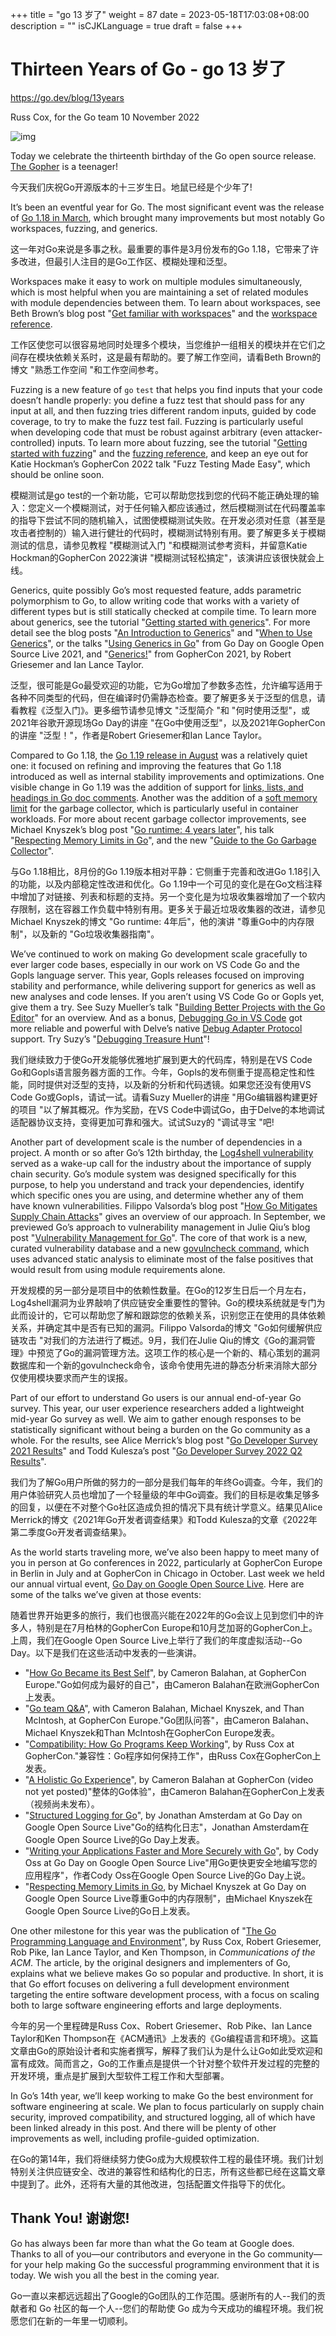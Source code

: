 +++
title = "go 13 岁了"
weight = 87
date = 2023-05-18T17:03:08+08:00
description = ""
isCJKLanguage = true
draft = false
+++

# Thirteen Years of Go - go 13 岁了

https://go.dev/blog/13years

Russ Cox, for the Go team
10 November 2022

![img](ThirteenYearsOfGo_img/gopherbelly300.jpg)

Today we celebrate the thirteenth birthday of the Go open source release. [The Gopher](https://go.dev/doc/gopher) is a teenager!

今天我们庆祝Go开源版本的十三岁生日。地鼠已经是个少年了!

It’s been an eventful year for Go. The most significant event was the release of [Go 1.18 in March](https://go.dev/blog/go1.18), which brought many improvements but most notably Go workspaces, fuzzing, and generics.

这一年对Go来说是多事之秋。最重要的事件是3月份发布的Go 1.18，它带来了许多改进，但最引人注目的是Go工作区、模糊处理和泛型。

Workspaces make it easy to work on multiple modules simultaneously, which is most helpful when you are maintaining a set of related modules with module dependencies between them. To learn about workspaces, see Beth Brown’s blog post "[Get familiar with workspaces](https://go.dev/blog/get-familiar-with-workspaces)" and the [workspace reference](https://go.dev/ref/mod#workspaces).

工作区使您可以很容易地同时处理多个模块，当您维护一组相关的模块并在它们之间存在模块依赖关系时，这是最有帮助的。要了解工作空间，请看Beth Brown的博文 "熟悉工作空间 "和工作空间参考。

Fuzzing is a new feature of `go` `test` that helps you find inputs that your code doesn’t handle properly: you define a fuzz test that should pass for any input at all, and then fuzzing tries different random inputs, guided by code coverage, to try to make the fuzz test fail. Fuzzing is particularly useful when developing code that must be robust against arbitrary (even attacker-controlled) inputs. To learn more about fuzzing, see the tutorial "[Getting started with fuzzing](https://go.dev/doc/tutorial/fuzz)" and the [fuzzing reference](https://go.dev/security/fuzz/), and keep an eye out for Katie Hockman’s GopherCon 2022 talk "Fuzz Testing Made Easy", which should be online soon.

模糊测试是go test的一个新功能，它可以帮助您找到您的代码不能正确处理的输入：您定义一个模糊测试，对于任何输入都应该通过，然后模糊测试在代码覆盖率的指导下尝试不同的随机输入，试图使模糊测试失败。在开发必须对任意（甚至是攻击者控制的）输入进行健壮的代码时，模糊测试特别有用。要了解更多关于模糊测试的信息，请参见教程 "模糊测试入门 "和模糊测试参考资料，并留意Katie Hockman的GopherCon 2022演讲 "模糊测试轻松搞定"，该演讲应该很快就会上线。

Generics, quite possibly Go’s most requested feature, adds parametric polymorphism to Go, to allow writing code that works with a variety of different types but is still statically checked at compile time. To learn more about generics, see the tutorial "[Getting started with generics](https://go.dev/doc/tutorial/generics)". For more detail see the blog posts "[An Introduction to Generics](https://go.dev/blog/intro-generics)" and "[When to Use Generics](https://go.dev/blog/when-generics)", or the talks "[Using Generics in Go](https://www.youtube.com/watch?v=nr8EpUO9jhw)" from Go Day on Google Open Source Live 2021, and "[Generics!](https://www.youtube.com/watch?v=Pa_e9EeCdy8)" from GopherCon 2021, by Robert Griesemer and Ian Lance Taylor.

泛型，很可能是Go最受欢迎的功能，它为Go增加了参数多态性，允许编写适用于各种不同类型的代码，但在编译时仍需静态检查。要了解更多关于泛型的信息，请看教程《泛型入门》。更多细节请参见博文 "泛型简介 "和 "何时使用泛型"，或2021年谷歌开源现场Go Day的讲座 "在Go中使用泛型"，以及2021年GopherCon的讲座 "泛型！"，作者是Robert Griesemer和Ian Lance Taylor。

Compared to Go 1.18, the [Go 1.19 release in August](https://go.dev/blog/go1.19) was a relatively quiet one: it focused on refining and improving the features that Go 1.18 introduced as well as internal stability improvements and optimizations. One visible change in Go 1.19 was the addition of support for [links, lists, and headings in Go doc comments](https://go.dev/doc/comment). Another was the addition of a [soft memory limit](https://go.dev/doc/go1.19#runtime) for the garbage collector, which is particularly useful in container workloads. For more about recent garbage collector improvements, see Michael Knyszek’s blog post "[Go runtime: 4 years later](https://go.dev/blog/go119runtime)", his talk "[Respecting Memory Limits in Go](https://www.youtube.com/watch?v=07wduWyWx8M&list=PLtoVuM73AmsJjj5tnZ7BodjN_zIvpULSx)", and the new "[Guide to the Go Garbage Collector](https://go.dev/doc/gc-guide)".

与Go 1.18相比，8月份的Go 1.19版本相对平静：它侧重于完善和改进Go 1.18引入的功能，以及内部稳定性改进和优化。Go 1.19中一个可见的变化是在Go文档注释中增加了对链接、列表和标题的支持。另一个变化是为垃圾收集器增加了一个软内存限制，这在容器工作负载中特别有用。更多关于最近垃圾收集器的改进，请参见Michael Knyszek的博文 "Go runtime: 4年后"，他的演讲 "尊重Go中的内存限制"，以及新的 "Go垃圾收集器指南"。

We’ve continued to work on making Go development scale gracefully to ever larger code bases, especially in our work on VS Code Go and the Gopls language server. This year, Gopls releases focused on improving stability and performance, while delivering support for generics as well as new analyses and code lenses. If you aren’t using VS Code Go or Gopls yet, give them a try. See Suzy Mueller’s talk "[Building Better Projects with the Go Editor](https://www.youtube.com/watch?v=jMyzsp2E_0U)" for an overview. And as a bonus, [Debugging Go in VS Code](https://go.dev/s/vscode-go-debug) got more reliable and powerful with Delve’s native [Debug Adapter Protocol](https://microsoft.github.io/debug-adapter-protocol/) support. Try Suzy’s "[Debugging Treasure Hunt](https://www.youtube.com/watch?v=ZPIPPRjwg7Q)"!

我们继续致力于使Go开发能够优雅地扩展到更大的代码库，特别是在VS Code Go和Gopls语言服务器方面的工作。今年，Gopls的发布侧重于提高稳定性和性能，同时提供对泛型的支持，以及新的分析和代码透镜。如果您还没有使用VS Code Go或Gopls，请试一试。请看Suzy Mueller的讲座 "用Go编辑器构建更好的项目 "以了解其概况。作为奖励，在VS Code中调试Go，由于Delve的本地调试适配器协议支持，变得更加可靠和强大。试试Suzy的 "调试寻宝 "吧!

Another part of development scale is the number of dependencies in a project. A month or so after Go’s 12th birthday, the [Log4shell vulnerability](https://en.wikipedia.org/wiki/Log4Shell) served as a wake-up call for the industry about the importance of supply chain security. Go’s module system was designed specifically for this purpose, to help you understand and track your dependencies, identify which specific ones you are using, and determine whether any of them have known vulnerabilities. Filippo Valsorda’s blog post "[How Go Mitigates Supply Chain Attacks](https://go.dev/blog/supply-chain)" gives an overview of our approach. In September, we previewed Go’s approach to vulnerability management in Julie Qiu’s blog post "[Vulnerability Management for Go](https://go.dev/blog/vuln)". The core of that work is a new, curated vulnerability database and a new [govulncheck command](https://pkg.go.dev/golang.org/x/vuln/cmd/govulncheck), which uses advanced static analysis to eliminate most of the false positives that would result from using module requirements alone.

开发规模的另一部分是项目中的依赖性数量。在Go的12岁生日后一个月左右，Log4shell漏洞为业界敲响了供应链安全重要性的警钟。Go的模块系统就是专门为此而设计的，它可以帮助您了解和跟踪您的依赖关系，识别您正在使用的具体依赖关系，并确定其中是否有已知的漏洞。Filippo Valsorda的博文 "Go如何缓解供应链攻击 "对我们的方法进行了概述。9月，我们在Julie Qiu的博文《Go的漏洞管理》中预览了Go的漏洞管理方法。这项工作的核心是一个新的、精心策划的漏洞数据库和一个新的govulncheck命令，该命令使用先进的静态分析来消除大部分仅使用模块要求而产生的误报。

Part of our effort to understand Go users is our annual end-of-year Go survey. This year, our user experience researchers added a lightweight mid-year Go survey as well. We aim to gather enough responses to be statistically significant without being a burden on the Go community as a whole. For the results, see Alice Merrick’s blog post "[Go Developer Survey 2021 Results](https://go.dev/blog/survey2021-results)" and Todd Kulesza’s post "[Go Developer Survey 2022 Q2 Results](https://go.dev/blog/survey2022-q2-results)".

我们为了解Go用户所做的努力的一部分是我们每年的年终Go调查。今年，我们的用户体验研究人员也增加了一个轻量级的年中Go调查。我们的目标是收集足够多的回复，以便在不对整个Go社区造成负担的情况下具有统计学意义。结果见Alice Merrick的博文《2021年Go开发者调查结果》和Todd Kulesza的文章《2022年第二季度Go开发者调查结果》。

As the world starts traveling more, we’ve also been happy to meet many of you in person at Go conferences in 2022, particularly at GopherCon Europe in Berlin in July and at GopherCon in Chicago in October. Last week we held our annual virtual event, [Go Day on Google Open Source Live](https://opensourcelive.withgoogle.com/events/go-day-2022). Here are some of the talks we’ve given at those events:

随着世界开始更多的旅行，我们也很高兴能在2022年的Go会议上见到您们中的许多人，特别是在7月柏林的GopherCon Europe和10月芝加哥的GopherCon上。上周，我们在Google Open Source Live上举行了我们的年度虚拟活动--Go Day。以下是我们在这些活动中发表的一些演讲。

- "[How Go Became its Best Self](https://www.youtube.com/watch?v=vQm_whJZelc)", by Cameron Balahan, at GopherCon Europe."Go如何成为最好的自己"，由Cameron Balahan在欧洲GopherCon上发表。
- "[Go team Q&A](https://www.youtube.com/watch?v=KbOTTU9yEpI)", with Cameron Balahan, Michael Knyszek, and Than McIntosh, at GopherCon Europe."Go团队问答"，由Cameron Balahan、Michael Knyszek和Than McIntosh在GopherCon Europe发表。
- "[Compatibility: How Go Programs Keep Working](https://www.youtube.com/watch?v=v24wrd3RwGo)", by Russ Cox at GopherCon."兼容性：Go程序如何保持工作"，由Russ Cox在GopherCon上发表。
- "[A Holistic Go Experience](https://www.gophercon.com/agenda/session/998660)", by Cameron Balahan at GopherCon (video not yet posted)"整体的Go体验"，由Cameron Balahan在GopherCon上发表（视频尚未发布）。
- "[Structured Logging for Go](https://opensourcelive.withgoogle.com/events/go-day-2022/watch?talk=talk2)", by Jonathan Amsterdam at Go Day on Google Open Source Live"Go的结构化日志"，Jonathan Amsterdam在Google Open Source Live的Go Day上发表。
- "[Writing your Applications Faster and More Securely with Go](https://opensourcelive.withgoogle.com/events/go-day-2022/watch?talk=talk3)", by Cody Oss at Go Day on Google Open Source Live"用Go更快更安全地编写您的应用程序"，作者Cody Oss在Google Open Source Live的Go Day上说。
- "[Respecting Memory Limits in Go](https://opensourcelive.withgoogle.com/events/go-day-2022/watch?talk=talk4), by Michael Knyszek at Go Day on Google Open Source Live尊重Go中的内存限制"，由Michael Knyszek在Google Open Source Live的Go日上发表。

One other milestone for this year was the publication of "[The Go Programming Language and Environment](https://cacm.acm.org/magazines/2022/5/260357-the-go-programming-language-and-environment/fulltext)", by Russ Cox, Robert Griesemer, Rob Pike, Ian Lance Taylor, and Ken Thompson, in *Communications of the ACM*. The article, by the original designers and implementers of Go, explains what we believe makes Go so popular and productive. In short, it is that Go effort focuses on delivering a full development environment targeting the entire software development process, with a focus on scaling both to large software engineering efforts and large deployments.

今年的另一个里程碑是Russ Cox、Robert Griesemer、Rob Pike、Ian Lance Taylor和Ken Thompson在《ACM通讯》上发表的《Go编程语言和环境》。这篇文章由Go的原始设计者和实施者撰写，解释了我们认为是什么让Go如此受欢迎和富有成效。简而言之，Go的工作重点是提供一个针对整个软件开发过程的完整的开发环境，重点是扩展到大型软件工程工作和大型部署。

In Go’s 14th year, we’ll keep working to make Go the best environment for software engineering at scale. We plan to focus particularly on supply chain security, improved compatibility, and structured logging, all of which have been linked already in this post. And there will be plenty of other improvements as well, including profile-guided optimization.

在Go的第14年，我们将继续努力使Go成为大规模软件工程的最佳环境。我们计划特别关注供应链安全、改进的兼容性和结构化的日志，所有这些都已经在这篇文章中提到了。此外，还将有大量的其他改进，包括配置文件指导下的优化。

## Thank You! 谢谢您!

Go has always been far more than what the Go team at Google does. Thanks to all of you—our contributors and everyone in the Go community—for your help making Go the successful programming environment that it is today. We wish you all the best in the coming year.

Go一直以来都远远超出了Google的Go团队的工作范围。感谢所有的人--我们的贡献者和 Go 社区的每一个人--您们的帮助使 Go 成为今天成功的编程环境。我们祝愿您们在新的一年里一切顺利。
